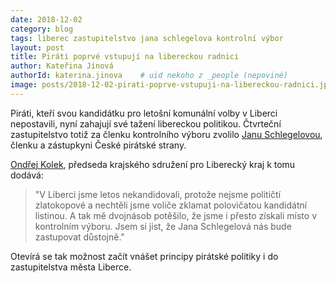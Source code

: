 ```yaml
---
date: 2018-12-02
category: blog
tags: liberec zastupitelstvo jana schlegelova kontrolní výbor
layout: post
title: Piráti poprvé vstupují na libereckou radnici 
author: Kateřina Jínová
authorId: katerina.jinova    # uid nekoho z _people (nepoviné)
image: posts/2018-12-02-pirati-poprve-vstupuji-na-libereckou-radnici.jpg
---
```


Piráti, kteří svou kandidátku pro letošní komunální volby v Liberci nepostavili, nyní zahajují své tažení libereckou politikou. Čtvrteční zastupitelstvo totiž za členku kontrolního výboru zvolilo [Janu Schlegelovou](https://www.facebook.com/jana.schlegelova), členku a zástupkyni České pirátské strany.

[Ondřej Kolek](https://www.pirati.cz/lide/ondrej-kolek/), předseda krajského sdružení pro Liberecký kraj k tomu dodává: 
> "V Liberci jsme letos nekandidovali, protože nejsme političtí zlatokopové a nechtěli jsme voliče zklamat polovičatou kandidátní listinou. A tak mě dvojnásob potěšilo, že jsme i přesto získali místo v kontrolním výboru. Jsem si jist, že Jana Schlegelová nás bude zastupovat důstojně."

Otevírá se tak možnost začít vnášet principy pirátské politiky i do zastupitelstva města Liberce.
